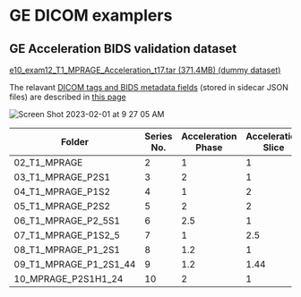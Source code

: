 # GE DICOM examplers

## GE Acceleration BIDS validation dataset

[e10_exam12_T1_MPRAGE_Acceleration_t17.tar (371.4MB) (dummy dataset)](https://gehealthcare-amer.my.salesforce.com/sfc/p/30000001F94O/a/3a000000YKJV/4x7le_OZaIGqLKUzIh4JlTQuKZxI0eIv0relvnX9KVE)

The relavant [DICOM tags and BIDS metadata fields](https://github.com/mr-jaemin/ge-mri/tree/main/DICOM#acceleration) (stored in sidecar JSON files) are described in [this page](https://github.com/mr-jaemin/ge-mri/tree/main/DICOM#acceleration)

![Screen Shot 2023-02-01 at 9 27 05 AM](https://user-images.githubusercontent.com/72111485/216192223-479acb29-6f76-4027-b681-7b1d369f0e57.png)


| Folder                 | Series No. | Acceleration Phase | Acceleration Slice | Acceleration HyperSense |
| ---------------------- | ---------- | ------------------ | ------------------ | ----------------------- |
| 02_T1_MPRAGE           | 2          | 1                  | 1                  | 1                       |
| 03_T1_MPRAGE_P2S1      | 3          | 2                  | 1                  | 1                       |
| 04_T1_MPRAGE_P1S2      | 4          | 1                  | 2                  | 1                       |
| 05_T1_MPRAGE_P2S2      | 5          | 2                  | 2                  | 1                       |
| 06_T1_MPRAGE_P2_5S1    | 6          | 2.5                | 1                  | 1                       |
| 07_T1_MPRAGE_P1S2_5    | 7          | 1                  | 2.5                | 1                       |
| 08_T1_MPRAGE_P1_2S1    | 8          | 1.2                | 1                  | 1                       |
| 09_T1_MPRAGE_P1_2S1_44 | 9          | 1.2                | 1.44               | 1                       |
| 10_MPRAGE_P2S1H1_24    | 10         | 2                  | 1                  | 1.24                    |

